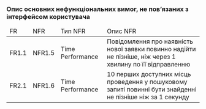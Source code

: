 ### Опис основних нефункціональних вимог, не пов’язаних з інтерфейсом користувача

<table>
    <thead>
        <tr>
            <td>FR</td>
            <td>NFR</td>
            <td>Тип NFR</td>
            <td>Опис NFR</td>
        </tr>
    </thead>
    <tbody>
        <tr>
            <td>FR1.1</td>
            <td>NFR1.5</td>
            <td>Time Performance</td>
            <td>Повідомлення про наявність нової заявки повинно надійти не пізніше, ніж через 1 хвилину по її відправленню</td>
        </tr>
        <tr>
            <td>FR2.1</td>
            <td>NFR1.6</td>
            <td>Time Performance</td>
            <td>10 перших доступних місць проведення у пошуковому запиті повинні бути знайденні не пізніше ніж за 1 секунду</td>
        </tr>
    </tbody>
</table>
